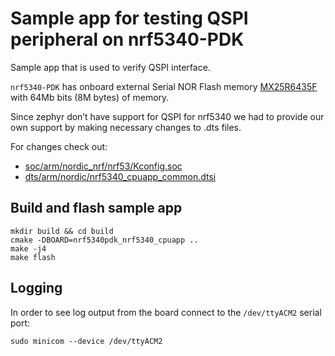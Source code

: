 # Sample app for testing QSPI peripheral on nrf5340-PDK

Sample app that is used to verify QSPI interface.

`nrf5340-PDK` has onboard external Serial NOR Flash memory [MX25R6435F](https://www.macronix.com/Lists/Datasheet/Attachments/7428/MX25R6435F,%20Wide%20Range,%2064Mb,%20v1.4.pdf) with 64Mb bits (8M bytes) of memory.

Since zephyr don’t have support for QSPI for nrf5340 we had to provide our own support by making necessary changes to .dts files.

For changes check out: 
* [soc/arm/nordic_nrf/nrf53/Kconfig.soc](../../../soc/arm/nordic_nrf/nrf53/Kconfig.soc)
* [dts/arm/nordic/nrf5340_cpuapp_common.dtsi](../../../dts/arm/nordic/nrf5340_cpuapp_common.dtsi)

## Build and flash sample app

```
mkdir build && cd build
cmake -DBOARD=nrf5340pdk_nrf5340_cpuapp ..
make -j4
make flash
```

## Logging
In order to see log output from the board connect to the `/dev/ttyACM2` serial port:

```
sudo minicom --device /dev/ttyACM2
```
